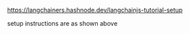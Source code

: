 https://langchainers.hashnode.dev/langchainjs-tutorial-setup 

setup instructions are as shown above 
